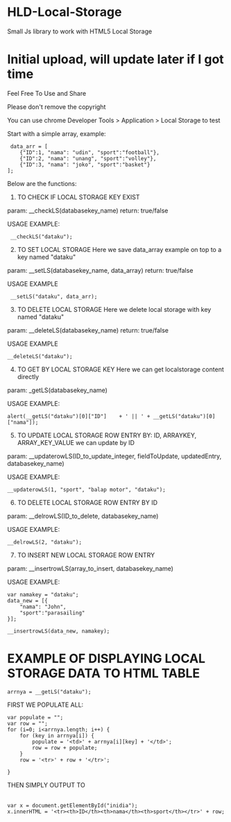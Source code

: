 # HLD-Local-Storage
Small Js library to work with HTML5 Local Storage

# Initial upload, will update later if I got time
Feel Free To Use and Share

Please don't remove the copyright

You can use chrome Developer Tools > Application > Local Storage to test

Start with a simple array, example:

	 data_arr = [
	 	{"ID":1, "nama": "udin", "sport":"football"},
	 	{"ID":2, "nama": "unang", "sport":"volley"},
	 	{"ID":3, "nama": "joko", "sport":"basket"}
	];

Below are the functions:

1) TO CHECK IF LOCAL STORAGE KEY EXIST

param: __checkLS(databasekey_name)
return: true/false

USAGE EXAMPLE:
			
	 __checkLS("dataku");

2) TO SET LOCAL STORAGE
Here we save data_array example on top to a key named "dataku"

param: __setLS(databasekey_name, data_array)
return: true/false

USAGE EXAMPLE
			
	 __setLS("dataku", data_arr);


3) TO DELETE LOCAL STORAGE
Here we delete local storage with key named "dataku"

param: __deleteLS(databasekey_name)
return: true/false

USAGE EXAMPLE
			 
	__deleteLS("dataku");

4) TO GET BY LOCAL STORAGE KEY
Here we can get localstorage content directly

param: _getLS(databasekey_name)

USAGE EXAMPLE:
			 
	alert(__getLS("dataku")[0]["ID"]	+ ' || ' + __getLS("dataku")[0]["nama"]);

5) TO UPDATE LOCAL STORAGE ROW ENTRY BY: ID, ARRAYKEY, ARRAY_KEY_VALUE
we can update by ID

param: __updaterowLS(ID_to_update_integer, fieldToUpdate, updatedEntry, databasekey_name)

USAGE EXAMPLE:

	__updaterowLS(1, "sport", "balap motor", "dataku");
			
6) TO DELETE LOCAL STORAGE ROW ENTRY BY ID

param: __delrowLS(ID_to_delete, databasekey_name)

USAGE EXAMPLE:
			 
	__delrowLS(2, "dataku");

7) TO INSERT NEW LOCAL STORAGE ROW ENTRY

param: __insertrowLS(array_to_insert, databasekey_name)

USAGE EXAMPLE:

   	var namakey = "dataku";
	data_new = [{
		"nama": "John", 
		"sport":"parasailing"
	}];

   	__insertrowLS(data_new, namakey);


# EXAMPLE OF DISPLAYING LOCAL STORAGE DATA TO HTML TABLE

	arrnya = __getLS("dataku");

FIRST WE POPULATE ALL:
	
 	var populate = "";
	var row = "";
	for (i=0; i<arrnya.length; i++) {
		for (key in arrnya[i]) {
			populate = '<td>' + arrnya[i][key] + '</td>';
			row = row + populate;
		}
		row = '<tr>' + row + '</tr>';
			
	}
				
THEN SIMPLY OUTPUT TO <table id="inidia"></table>

	var x = document.getElementById("inidia");
	x.innerHTML = '<tr><th>ID</th><th>nama</th><th>sport</th></tr>' + row;
